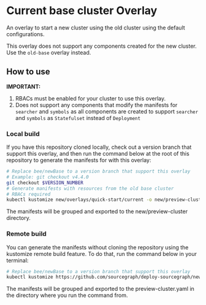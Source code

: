 # Current base cluster Overlay

An overlay to start a new cluster using the old cluster using the default configurations.

This overlay does not support any components created for the new cluster. Use the `old-base` overlay instead.

## How to use

**IMPORTANT:**

1. RBACs must be enabled for your cluster to use this overlay.
2. Does not support any components that modify the manifests for `searcher` and `symbols` as all components are created to support `searcher` and `symbols` as `Statefulset` instead of `Deployment`

### Local build

If you have this repository cloned locally, check out a version branch that support this overlay, and then run the command below at the root of this repository to generate the manifests for with this overlay:

```sh
# Replace bee/newBase to a version branch that support this overlay
# Example: git checkout v4.4.0
git checkout $VERSION_NUMBER
# Generate manifests with resources from the old base cluster
# RBACs required
kubectl kustomize new/overlays/quick-start/current -o new/preview-cluster
```

The manifests will be grouped and exported to the new/preview-cluster directory.

### Remote build

You can generate the manifests without cloning the repository using the kustomize remote build feature. To do that, run the command below in your terminal:

```sh
# Replace bee/newBase to a version branch that support this overlay
kubectl kustomize https://github.com/sourcegraph/deploy-sourcegraph/new/overlays/quick-start/old?ref=bee/newBase -o preview-cluster.yaml
```

The manifests will be grouped and exported to the preview-cluster.yaml in the directory where you run the command from.
